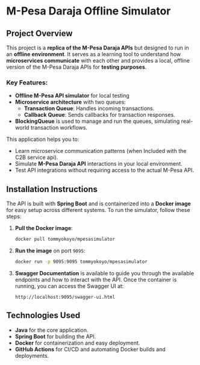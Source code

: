 
# M-Pesa Daraja Offline Simulator

## Project Overview
This project is a **replica of the M-Pesa Daraja APIs** but designed to run in an **offline environment**. It serves as a learning tool to understand how **microservices communicate** with each other and provides a local, offline version of the M-Pesa Daraja APIs for **testing purposes**.

### Key Features:
- **Offline M-Pesa API simulator** for local testing
- **Microservice architecture** with two queues:
    - **Transaction Queue**: Handles incoming transactions.
    - **Callback Queue**: Sends callbacks for transaction responses.
- **BlockingQueue** is used to manage and run the queues, simulating real-world transaction workflows.

This application helps you to:
- Learn microservice communication patterns (when Included with the C2B service api).
- Simulate **M-Pesa Daraja API** interactions in your local environment.
- Test API integrations without requiring access to the actual M-Pesa API.

## Installation Instructions
The API is built with **Spring Boot** and is containerized into a **Docker image** for easy setup across different systems. To run the simulator, follow these steps:

1. **Pull the Docker image**:
   ```bash
   docker pull tommyokoyo/mpesasimulator
   ```
2. **Run the image** on port `9095`:
   ```bash
   docker run -p 9095:9095 tommyokoyo/mpesasimulator
   ```
3. **Swagger Documentation** is available to guide you through the available endpoints and how to interact with the API. Once the container is running, you can access the Swagger UI at:
   ```
   http://localhost:9095/swagger-ui.html
   ```

## Technologies Used
- **Java** for the core application.
- **Spring Boot** for building the API.
- **Docker** for containerization and easy deployment.
- **GitHub Actions** for CI/CD and automating Docker builds and deployments.
